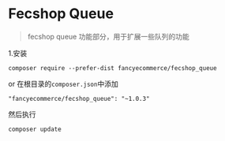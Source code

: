 Fecshop Queue
======================

> fecshop queue 功能部分，用于扩展一些队列的功能

1.安装

```
composer require --prefer-dist fancyecommerce/fecshop_queue 
```

or 在根目录的`composer.json`中添加

```
"fancyecommerce/fecshop_queue": "~1.0.3"

```

然后执行

```
composer update
```
